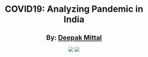 <div align="center">
  <h1>COVID19: Analyzing Pandemic in India</h1>
  <h2>By: <a href="https://github.com/yesdeepakmittal"target="_blank">Deepak Mittal</a> </h2>
  <a href="https://github.com/yesdeepakmittal"target="_blank"><img src="https://img.shields.io/github/followers/yesdeepakmittal?style=social"></a>
  <a href="https://twitter.com/yesdeepakmittal"target="_blank"><img src="https://img.shields.io/twitter/follow/yesdeepakmittal?style=social"></a>
    </div>

